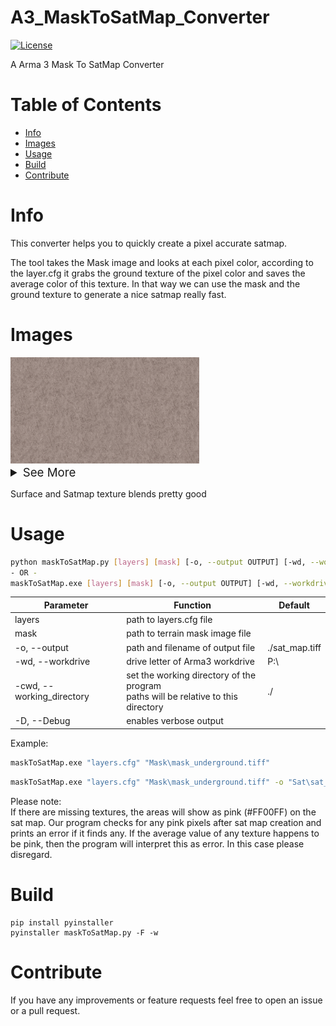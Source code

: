 # A3_MaskToSatMap_Converter <!-- omit in toc -->
[![License](https://img.shields.io/badge/license-GNU-v3.svg?style=flat)](https://www.gnu.org/licenses/gpl-3.0.txt)

A Arma 3 Mask To SatMap Converter

# Table of Contents <!-- omit in toc -->
- [Info](#info)
- [Images](#images)
- [Usage](#usage)
- [Build](#build)
- [Contribute](#contribute)

# Info
This converter helps you to quickly create a pixel accurate satmap.

The tool takes the Mask image and looks at each pixel color, according to the layer.cfg it grabs the ground texture of the pixel color and saves the average color of this texture.
In that way we can use the mask and the ground texture to generate a nice satmap really fast.

# Images
<img src="imgs\surfacefade_1.jpg" alt="drawing" style="max-width:60%; text-align: center;"/>
<details>
<summary style="font-size:14pt">See More</summary>
<img src="imgs\surfacefade_2.jpg" alt="drawing" style="max-width:50%; text-align: center;"/>
<img src="imgs\surfacefade_3.jpg" alt="drawing" style="max-width:50%; text-align: center;"/>
<img src="imgs\surfacefade_4.jpg" alt="drawing" style="max-width:50%; text-align: center;"/>
<img src="imgs\surfacefade_5.jpg" alt="drawing" style="max-width:50%; text-align: center;"/>
<img src="imgs\surfacefade_6.jpg" alt="drawing" style="max-width:50%; text-align: center;"/>
<img src="imgs\surfacefade_7.jpg" alt="drawing" style="max-width:50%; text-align: center;"/>
</details>  

Surface and Satmap texture blends pretty good
  

# Usage

```sh
python maskToSatMap.py [layers] [mask] [-o, --output OUTPUT] [-wd, --workdrive WORKDRIVE] [-cwd, --working_directory  DIRECTORY] [-D, --Debug] 
- OR -
maskToSatMap.exe [layers] [mask] [-o, --output OUTPUT] [-wd, --workdrive WORKDRIVE] [-cwd, --working_directory  DIRECTORY] [-D, --Debug] 
```  
  
| Parameter | Function |  Default |
| ---- | ----- | ---- |  
| layers | path to layers.cfg file |  |  
| mask | path to terrain mask image file |   |  
| -o, --output | path and filename of output file | ./sat_map.tiff |  
| -wd, --workdrive |  drive letter of Arma3 workdrive | P:\ |  
| -cwd, --working_directory | set the working directory of the program<br/>paths will be relative to this directory | ./ |
| -D, --Debug |  enables verbose output |  |  

Example:
```sh
maskToSatMap.exe "layers.cfg" "Mask\mask_underground.tiff"
```
```sh
maskToSatMap.exe "layers.cfg" "Mask\mask_underground.tiff" -o "Sat\sat_map.tiff" -cwd "P:\cytech\Cytech_Underground_Map\Cytech_Underground_Terrain\source\Images"
```

Please note:  
If there are missing textures, the areas will show as pink (#FF00FF) on the sat map. Our program checks for any pink pixels after sat map creation and prints an error if it finds any.
If the average value of any texture happens to be pink, then the program will interpret this as error. In this case please disregard.


# Build

```
pip install pyinstaller
pyinstaller maskToSatMap.py -F -w
```

# Contribute
If you have any improvements or feature requests feel free to open an issue or a pull request.  
